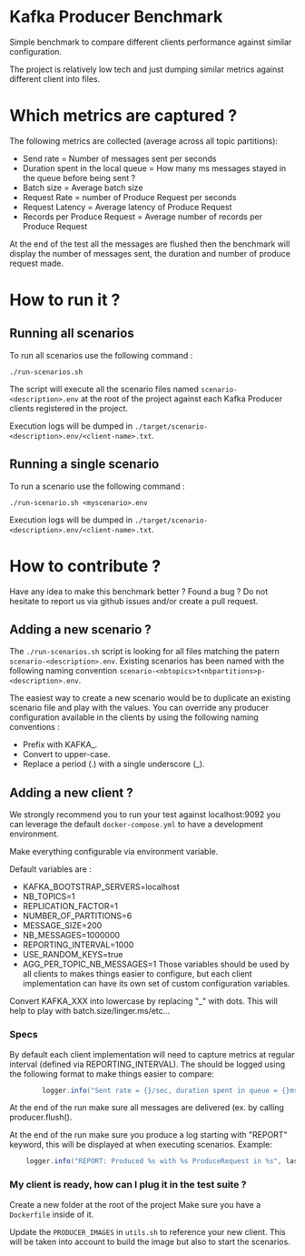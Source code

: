 # Kafka Producer Benchmark

Simple benchmark to compare different clients performance against similar configuration.

The project is relatively low tech and just dumping similar metrics against different client into files.

# Which metrics are captured ?

The following metrics are collected (average across all topic partitions):
* Send rate = Number of messages sent per seconds
* Duration spent in the local queue = How many ms messages stayed in the queue before being sent ?
* Batch size = Average batch size
* Request Rate = number of Produce Request per seconds
* Request Latency = Average latency of Produce Request
* Records per Produce Request = Average number of records per Produce Request

At the end of the test all the messages are flushed then the benchmark will display the number of messages sent, the duration and number of produce request made.

# How to run it ?
## Running all scenarios
To run all scenarios use the following command :
```
./run-scenarios.sh
```
The script will execute all the scenario files named `scenario-<description>.env` at the root of the project against each Kafka Producer clients registered in the project.

Execution logs will be dumped in `./target/scenario-<description>.env/<client-name>.txt`.

## Running a single scenario

To run a scenario use the following command :
```
./run-scenario.sh <myscenario>.env
```

Execution logs will be dumped in `./target/scenario-<description>.env/<client-name>.txt`.

# How to contribute ?
Have any idea to make this benchmark better ? Found a bug ?
Do not hesitate to report us via github issues and/or create a pull request.

## Adding a new scenario ?

The `./run-scenarios.sh` script is looking for all files matching the patern `scenario-<description>.env`.
Existing scenarios has been named with the following naming convention `scenario-<nbtopics>t<nbpartitions>p-<description>.env`.

The easiest way to create a new scenario would be to duplicate an existing scenario file and play with the values.
You can override any producer configuration available in the clients by using the following naming conventions :
* Prefix with KAFKA_.
* Convert to upper-case.
* Replace a period (.) with a single underscore (_).


## Adding a new client ?
We strongly recommend you to run your test against localhost:9092 you can leverage the default `docker-compose.yml` to have a development environment.

Make everything configurable via environment variable.

Default variables are :
* KAFKA_BOOTSTRAP_SERVERS=localhost
* NB_TOPICS=1
* REPLICATION_FACTOR=1
* NUMBER_OF_PARTITIONS=6
* MESSAGE_SIZE=200
* NB_MESSAGES=1000000
* REPORTING_INTERVAL=1000
* USE_RANDOM_KEYS=true
* AGG_PER_TOPIC_NB_MESSAGES=1
Those variables should be used by all clients to makes things easier to configure, but each client implementation can have its own set of custom configuration variables.

Convert KAFKA_XXX into lowercase by replacing "_" with dots.
This will help to play with batch.size/linger.ms/etc...

### Specs 
By default each client implementation will need to capture metrics at regular interval (defined via REPORTING_INTERVAL).
The should be logged using the following format to make things easier to compare: 
```java
        logger.info("Sent rate = {}/sec, duration spent in queue = {}ms, batch size = {}, request rate = {}/sec, request latency avg = {}ms, records per ProduceRequest = {}", avgSendRate, queueTimeAvg, batchSizeAvg, requestRate, requestLatencyAvg, recordsPerRequestAvg);

```

At the end of the run make sure all messages are delivered (ex. by calling producer.flush().

At the end of the run make sure you produce a log starting with "REPORT" keyword, this will be displayed at when executing scenarios.
Example:
```java
    logger.info("REPORT: Produced %s with %s ProduceRequest in %s", lastTotalMsgsMetric, lastRequestCount, str(timedelta(seconds=end_time - start_time)))
```

### My client is ready, how can I plug it in the test suite ?
Create a new folder at the root of the project
Make sure you have a `Dockerfile` inside of it.

Update the `PRODUCER_IMAGES` in `utils.sh` to reference your new client.
This will be taken into account to build the image but also to start the scenarios.